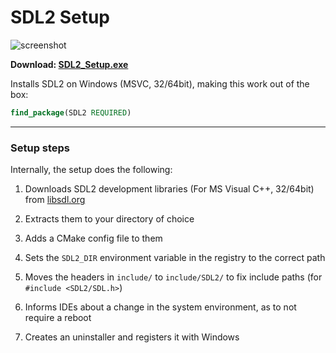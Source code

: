 # SDL2 Setup

![screenshot](https://user-images.githubusercontent.com/17261478/73799160-707b4180-47b5-11ea-8988-1bbca25d03d6.PNG)

**Download: [SDL2_Setup.exe](https://github.com/jkunstwald/sdl2_cmake_setup/releases/download/v1.1/SDL2_Setup.exe)**

Installs SDL2 on Windows (MSVC, 32/64bit), making this work out of the box:

```cmake
find_package(SDL2 REQUIRED)
```

---

### Setup steps

Internally, the setup does the following:

1. Downloads SDL2 development libraries (For MS Visual C++, 32/64bit) from [libsdl.org](https://www.libsdl.org/download-2.0.php)

2. Extracts them to your directory of choice

3. Adds a CMake config file to them

4. Sets the `SDL2_DIR` environment variable in the registry to the correct path

5. Moves the headers in `include/` to `include/SDL2/` to fix include paths (for `#include <SDL2/SDL.h>`)

6. Informs IDEs about a change in the system environment, as to not require a reboot

7. Creates an uninstaller and registers it with Windows
